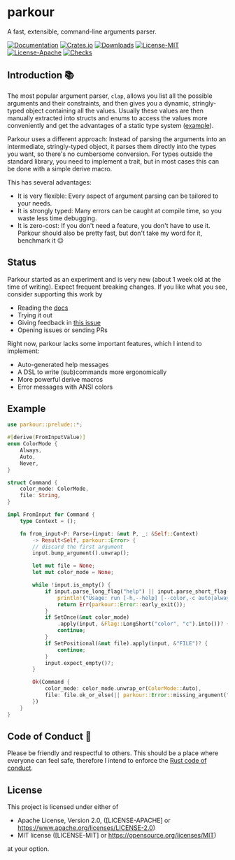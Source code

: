 # parkour

A fast, extensible, command-line arguments parser.

[![Documentation](https://img.shields.io/badge/documentation-docs.rs-blue?style=flat-square)](https://docs.rs/parkour)
[![Crates.io](https://img.shields.io/crates/v/parkour?style=flat-square)](https://crates.io/crates/parkour)
[![Downloads](https://img.shields.io/crates/d/parkour?style=flat-square)](https://crates.io/crates/parkour)
[![License-MIT](<https://img.shields.io/badge/license-MIT-blue?style=flat-square>)](./LICENSE-MIT)
[![License-Apache](<https://img.shields.io/badge/license-Apache 2.0-blue?style=flat-square>)](./LICENSE-MIT)
[![Checks](https://flat.badgen.net/github/checks/Aloso/parkour/main)](https://github.com/Aloso/parkour/actions)

## Introduction 📚

The most popular argument parser, `clap`, allows you list all the possible arguments and their constraints, and then gives you a dynamic, stringly-typed object containing all the values. Usually these values are then manually extracted into structs and enums to access the values more conveniently and get the advantages of a static type system ([example](https://github.com/rust-lang/cargo/blob/master/src/bin/cargo/cli.rs)).

Parkour uses a different approach: Instead of parsing the arguments into an intermediate, stringly-typed object, it parses them directly into the types you want, so there's no cumbersome conversion. For types outside the standard library, you need to implement a trait, but in most cases this can be done with a simple derive macro.

This has several advantages:

* It is very flexible: Every aspect of argument parsing can be tailored to your needs.
* It is strongly typed: Many errors can be caught at compile time, so you waste less time debugging.
* It is zero-cost: If you don't need a feature, you don't have to use it. Parkour should also be pretty fast, but don't take my word for it, benchmark it 😉

## Status

Parkour started as an experiment and is very new (about 1 week old at the time of writing). Expect frequent breaking changes. If you like what you see, consider supporting this work by

* Reading the [docs](https://docs.rs/parkour)
* Trying it out
* Giving feedback in [this issue](https://github.com/Aloso/parkour/issues/1)
* Opening issues or sending PRs

Right now, parkour lacks some important features, which I intend to implement:

* Auto-generated help messages
* A DSL to write (sub)commands more ergonomically
* More powerful derive macros
* Error messages with ANSI colors

## Example

```rust
use parkour::prelude::*;

#[derive(FromInputValue)]
enum ColorMode {
    Always,
    Auto,
    Never,
}

struct Command {
    color_mode: ColorMode,
    file: String,
}

impl FromInput for Command {
    type Context = ();

    fn from_input<P: Parse>(input: &mut P, _: &Self::Context)
        -> Result<Self, parkour::Error> {
        // discard the first argument
        input.bump_argument().unwrap();

        let mut file = None;
        let mut color_mode = None;

        while !input.is_empty() {
            if input.parse_long_flag("help") || input.parse_short_flag("h") {
                println!("Usage: run [-h,--help] [--color,-c auto|always|never] FILE");
                return Err(parkour::Error::early_exit());
            }
            if SetOnce(&mut color_mode)
                .apply(input, &Flag::LongShort("color", "c").into())? {
                continue;
            }
            if SetPositional(&mut file).apply(input, &"FILE")? {
                continue;
            }
            input.expect_empty()?;
        }

        Ok(Command {
            color_mode: color_mode.unwrap_or(ColorMode::Auto),
            file: file.ok_or_else(|| parkour::Error::missing_argument("FILE"))?,
        })
    }
}
```

## Code of Conduct 🤝

Please be friendly and respectful to others. This should be a place where everyone can feel safe, therefore I intend to enforce the [Rust code of conduct](https://www.rust-lang.org/policies/code-of-conduct).

## License

This project is licensed under either of

* Apache License, Version 2.0, ([LICENSE-APACHE] or <https://www.apache.org/licenses/LICENSE-2.0>)
* MIT license ([LICENSE-MIT] or <https://opensource.org/licenses/MIT>)

at your option.
